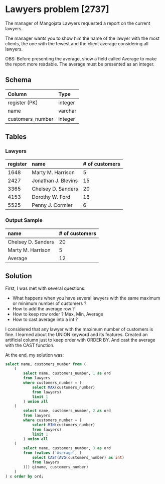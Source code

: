 # Lawyers problem [2737]
The manager of Mangojata Lawyers requested a report on the current lawyers.

The manager wants you to show him the name of the lawyer with the most clients,
the one with the fewest and the client average considering all lawyers.

OBS: Before presenting the average, show a field called Average to make the
report more readable. The average must be presented as an integer.

## Schema

| Column           | Type    |
| :--------------- | :------ |
| register (PK)    | integer |
| name             | varchar |
| customers_number | integer |

## Tables

### Lawyers

| register | name                | # of customers |
| :------- | :------------------ | :------------- |
| 1648     | Marty M. Harrison   | 5              |
| 2427     | Jonathan J. Blevins | 15             |
| 3365     | Chelsey D. Sanders  | 20             |
| 4153     | Dorothy W. Ford     | 16             |
| 5525     | Penny J. Cormier    | 6              |

### Output Sample

| name               | # of customers |
| :----------------- | :------------- |
| Chelsey D. Sanders | 20             |
| Marty M. Harrison  | 5              |
| Average            | 12             |

## Solution

First, I was met with several questions:

- What happens when you have several lawyers with the same maximum or minimum
  number of customers ?
- How to add the average row ?
- How to keep row order ? Max, Min, Average
- How to cast average into a int ?

I considered that any lawyer with the maximum number of customers is fine. I
learned about the UNION keyword and its features. Created an artificial column
just to keep order with ORDER BY. And cast the average with the CAST function.

At the end, my solution was:

```sql
select name, customers_number from (
    (
        select name, customers_number, 1 as ord
        from lawyers
        where customers_number = (
            select MAX(customers_number)
            from lawyers)
            limit 1
        ) union all
    (
        select name, customers_number, 2 as ord
        from lawyers
        where customers_number = (
            select MIN(customers_number)
            from lawyers)
            limit 1
        ) union all
    (
        select name, customers_number, 3 as ord
        from (values ('Average', (
            select CAST(AVG(customers_number) as int)
            from lawyers
        ))) q(name, customers_number)
    )
) x order by ord;
```
